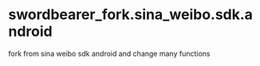 swordbearer_fork.sina_weibo.sdk.android
=======================================

fork from sina weibo sdk android and change many functions
